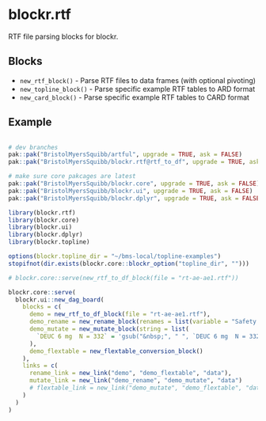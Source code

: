 # blockr.rtf

RTF file parsing blocks for blockr.

## Blocks

- `new_rtf_block()` - Parse RTF files to data frames (with optional pivoting)
- `new_topline_block()` - Parse specific example RTF tables to ARD format
- `new_card_block()` - Parse specific example RTF tables to CARD format

## Example

```r

# dev branches
pak::pak("BristolMyersSquibb/artful", upgrade = TRUE, ask = FALSE)
pak::pak("BristolMyersSquibb/blockr.rtf@rtf_to_df", upgrade = TRUE, ask = FALSE)

# make sure core pakcages are latest
pak::pak("BristolMyersSquibb/blockr.core", upgrade = TRUE, ask = FALSE)
pak::pak("BristolMyersSquibb/blockr.ui", upgrade = TRUE, ask = FALSE)
pak::pak("BristolMyersSquibb/blockr.dplyr", upgrade = TRUE, ask = FALSE)

library(blockr.rtf)
library(blockr.core)
library(blockr.ui)
library(blockr.dplyr)
library(blockr.topline)

options(blockr.topline_dir = "~/bms-local/topline-examples")
stopifnot(dir.exists(blockr.core::blockr_option("topline_dir", "")))

# blockr.core::serve(new_rtf_to_df_block(file = "rt-ae-ae1.rtf"))

blockr.core::serve(
  blockr.ui::new_dag_board(
    blocks = c(
      demo = new_rtf_to_df_block(file = "rt-ae-ae1.rtf"),
      demo_rename = new_rename_block(renames = list(variable = "Safety Parameter n(%)")),
      demo_mutate = new_mutate_block(string = list(
        `DEUC 6 mg  N = 332` = 'gsub("&nbsp;", " ", `DEUC 6 mg  N = 332`)')
      ),
      demo_flextable = new_flextable_conversion_block()
    ),
    links = c(
      rename_link = new_link("demo", "demo_flextable", "data"),
      mutate_link = new_link("demo_rename", "demo_mutate", "data")
      # flextable_link = new_link("demo_mutate", "demo_flextable", "data")
    )
  )
)


```